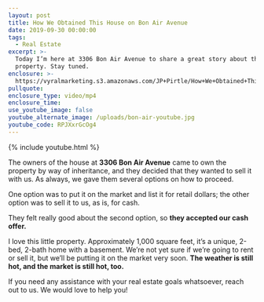 ```yaml
---
layout: post
title: How We Obtained This House on Bon Air Avenue
date: 2019-09-30 00:00:00
tags:
  - Real Estate
excerpt: >-
  Today I’m here at 3306 Bon Air Avenue to share a great story about this unique
  property. Stay tuned.
enclosure: >-
  https://vyralmarketing.s3.amazonaws.com/JP+Pirtle/How+We+Obtained+This+House+on+Bon+Air+Avenue.mp4
pullquote:
enclosure_type: video/mp4
enclosure_time:
use_youtube_image: false
youtube_alternate_image: /uploads/bon-air-youtube.jpg
youtube_code: RPJXxrGcOg4
---
```


{% include youtube.html %}

The owners of the house at **3306 Bon Air Avenue** came to own the property by way of inheritance, and they decided that they wanted to sell it with us. As always, we gave them several options on how to proceed.

One option was to put it on the market and list it for retail dollars; the other option was to sell it to us, as is, for cash.

They felt really good about the second option, so **they accepted our cash offer.**

I love this little property. Approximately 1,000 square feet, it’s a unique, 2-bed, 2-bath home with a basement. We’re not yet sure if we’re going to rent or sell it, but we’ll be putting it on the market very soon. **The weather is still hot, and the market is still hot, too.**

If you need any assistance with your real estate goals whatsoever, reach out to us. We would love to help you\!